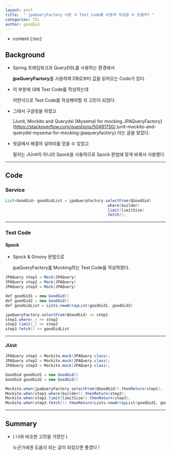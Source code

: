 ```yaml
---
layout: post
title:  " jpaQueryFactory 사용 시 Test Code를 어떻게 작성할 수 있을까? "
categories: TIL
author: goodGid
---
```

* content
{:toc}

## Background

* Spring 프레임워크과 QueryDSL를 사용하는 환경에서

  **jpaQueryFactory**를 사용하여 DB로부터 값을 읽어오는 Code가 있다.

* 이 부분에 대해 Test Code를 작성하는데

  어떤식으로 Test Code를 작성해야할 지 고민이 되었다.

* 그래서 구글링을 하였고
  
  [Junit, Mockito and Querydsl (Mysema) for mocking JPAQueryFactory](https://stackoverflow.com/questions/50491750/ junit-mockito-and-querydsl-mysema-for-mocking-jpaqueryfactory) 라는 글을 찾았다.

* 윗글에서 해결의 실마리를 얻을 수 있었고

  필자는 JUnit이 아니라 Spock을 사용하므로 Spock 문법에 맞게 바꿔서 사용했다.




---

## Code

### Service

``` java
List<GoodGid> goodGidList = jpaQueryFactory.selectFrom(QGoodGid)
                                            .where(builder)
                                            .limit(limitSize)
                                            .fetch();
```

---

### Test Code

#### Spock

* Spock & Groovy 문법으로

  jpaQueryFactory를 Mocking하는 Test Code를 작성하였다.

``` java
JPAQuery step1 = Mock(JPAQuery)
JPAQuery step2 = Mock(JPAQuery)
JPAQuery step3 = Mock(JPAQuery)

def goodGid1 = new GoodGid()
def goodGid2 = new GoodGid()
def goodGidList = Lists.newArrayList(goodGid1, goodGid2)

jpaQueryFactory.selectFrom(QGoodGid) >> step1
step1.where(_) >> step2
step2.limit(_) >> step3
step3.fetch() >> goodGidList
```

---

#### JUnit

``` java
JPAQuery step1 = Mockito.mock(JPAQuery.class);
JPAQuery step2 = Mockito.mock(JPAQuery.class);
JPAQuery step3 = Mockito.mock(JPAQuery.class);

GoodGid goodGid1 = new GoodGid()
GoodGid goodGid2 = new GoodGid()

Mockito.when(jpaQueryFactory.selectFrom(QGoodGid)).thenReturn(step1);
Mockito.when(step1.where(builder)).thenReturn(step2);
Mockito.when(step2.limit(limitSize)).thenReturn(step3);
Mockito.when(step3.fetch()).thenReturn(Lists.newArrayList(goodGid1, goodGid2));
```

---

## Summary

* ( 나와 비슷한 고민을 가졌던 )

  누군가에겐 도움이 되는 글이 되었으면 좋겠다 !